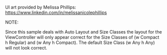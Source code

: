 UI art provided by Melissa Phillips:
https://www.linkedin.com/in/melissanicolephillips

NOTE:

Since this sample deals with Auto Layout and Size Classes the layout for the ViewController
will only appear correct for the Size Classes of (w Compact h Regular) and (w Any h Compact).
The default Size Class (w Any h Any) will not look correct.
